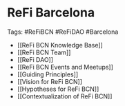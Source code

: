 # ReFi Barcelona
Tags: #ReFiBCN #ReFiDAO #Barcelona 

- [[ReFi BCN Knowledge Base]]
- [[ReFi BCN Team]]
- [[ReFi DAO]]
- [[ReFi BCN Events and Meetups]]
- [[Guiding Principles]]
- [[Vision for ReFi BCN]]
- [[Hypotheses for ReFi BCN]]
- [[Contextualization of ReFi BCN]]